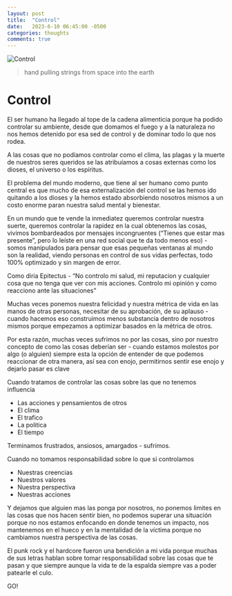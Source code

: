 ```yaml
---
layout: post
title:  "Control"
date:   2023-6-10 06:45:00 -0500
categories: thoughts
comments: true
---
```

![Control](https://petesect18.github.io/notas/assets/control.jpg)
>hand pulling strings from space into the earth

# Control
El ser humano ha llegado al tope de la cadena alimenticia porque ha podido controlar su ambiente, desde que domamos el fuego y a la naturaleza no nos hemos detenido por esa sed de control y de dominar todo lo que nos rodea.

A las cosas que no podíamos controlar como el clima, las plagas y la muerte de nuestros seres queridos se las atribuíamos a cosas externas como los dioses, el universo o los espíritus.

El problema del mundo moderno, que tiene al ser humano como punto central es que mucho de esa externalización del control se las hemos ido quitando a los dioses y la hemos estado absorbiendo nosotros mismos a un costo enorme paran nuestra salud mental y bienestar.

En un mundo que te vende la inmediatez queremos controlar nuestra suerte, queremos controlar la rapidez en la cual obtenemos las cosas, vivimos bombardeados por mensajes incongruentes (“Tienes que estar mas presente”, pero lo leíste en una red social que te da todo menos eso) - somos manipulados para pensar que esas pequeñas ventanas al mundo son la realidad, viendo personas en control de sus vidas perfectas, todo 100% optimizado y sin margen de error.

Como diria Epitectus - “No controlo mi salud, mi reputacion y cualquier cosa que no tenga que ver con mis acciones. Controlo mi opinión y como reacciono ante las situaciones” 

Muchas veces ponemos nuestra felicidad y nuestra métrica de vida en las manos de otras personas, necesitar de su aprobación, de su aplauso - cuando hacemos eso construimos menos substancia dentro de nosotros mismos porque empezamos a optimizar basados en la métrica de otros.

Por esta razón, muchas veces sufrimos no por las cosas, sino por nuestro concepto de como las cosas deberían ser - cuando estamos molestos por algo (o alguien) siempre esta la opción de entender de que podemos reaccionar de otra manera, así sea con enojo, permitirnos sentir ese enojo y dejarlo pasar es clave 

Cuando tratamos de controlar las cosas sobre las que no tenemos influencia 
- Las acciones y pensamientos de otros
- El clima
- El trafico
- La politica
- El tiempo

Terminamos frustrados, ansiosos, amargados - sufrimos.

Cuando no tomamos responsabilidad sobre lo que si controlamos
- Nuestras creencias
- Nuestros valores
- Nuestra perspectiva
- Nuestras acciones

Y dejamos que alguien mas las ponga por nosotros, no ponemos limites en las cosas que nos hacen sentir bien, no podemos superar una situación porque no nos estamos enfocando en donde tenemos un impacto, nos mantenemos en el hueco y en la mentalidad de la víctima porque no cambiamos nuestra perspectiva de las cosas.

El punk rock y el hardcore fueron una bendición a mi vida porque muchas de sus letras hablan sobre tomar responsabilidad sobre las cosas que te pasan y que siempre aunque la vida te de la espalda siempre vas a poder patearle el culo.

GO! 